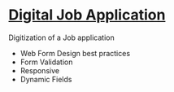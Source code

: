# [Digital Job Application](https://ux-interface.herokuapp.com/)
Digitization of a Job application

- Web Form Design best practices
- Form Validation
- Responsive
- Dynamic Fields
